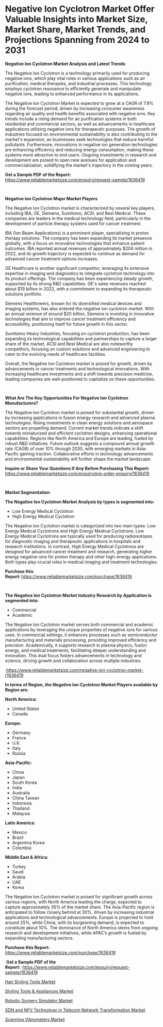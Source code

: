 <p><h1>Negative Ion Cyclotron Market Offer Valuable Insights into Market Size, Market Share, Market Trends, and Projections Spanning from 2024 to 2031</h1></p><p><strong>Negative Ion Cyclotron Market Analysis and Latest Trends</strong></p>
<p><p>The Negative Ion Cyclotron is a technology primarily used for producing negative ions, which play vital roles in various applications such as air purification, medical therapies, and industrial processes. This technology employs cyclotron resonance to efficiently generate and manipulate negative ions, leading to enhanced performance in its applications.</p><p>The Negative Ion Cyclotron Market is expected to grow at a CAGR of 7.9% during the forecast period, driven by increasing consumer awareness regarding air quality and health benefits associated with negative ions. Key trends include a rising demand for air purification systems in both residential and commercial sectors, as well as advancements in healthcare applications utilizing negative ions for therapeutic purposes. The growth of industries focused on environmental sustainability is also contributing to the market's expansion, as businesses seek technologies that reduce harmful pollutants. Furthermore, innovations in negative ion generation technologies are enhancing efficiency and reducing energy consumption, making these systems more attractive to end users. Ongoing investments in research and development are poised to open new avenues for application and commercialization, solidifying the market's trajectory in the coming years.</p></p>
<p><strong>Get a Sample PDF of the Report:&nbsp;</strong> <a href="https://www.reliablemarketsize.com/enquiry/request-sample/1636419">https://www.reliablemarketsize.com/enquiry/request-sample/1636419</a></p>
<p>&nbsp;</p>
<p><strong>Negative Ion Cyclotron Major Market Players</strong></p>
<p><p>The Negative Ion Cyclotron market is characterized by several key players, including IBA, GE, Siemens, Sumitomo, ACSI, and Best Medical. These companies are leaders in the medical technology field, particularly in the development of particle therapy systems used for cancer treatment.</p><p>IBA (Ion Beam Applications) is a prominent player, specializing in proton therapy solutions. The company has been expanding its market presence globally, with a focus on innovative technologies that enhance patient outcomes. IBA reported annual revenues of approximately $204 million in 2022, and its growth trajectory is expected to continue as demand for advanced cancer treatment options increases.</p><p>GE Healthcare is another significant competitor, leveraging its extensive expertise in imaging and diagnostics to integrate cyclotron technology into its product offerings. The company has been experiencing steady growth, supported by its strong R&D capabilities. GE's sales revenues reached about $19 billion in 2022, with a commitment to expanding its therapeutic solutions portfolio.</p><p>Siemens Healthineers, known for its diversified medical devices and imaging systems, has also entered the negative ion cyclotron market. With an annual revenue of around $20 billion, Siemens is investing in innovative technologies that aim to improve cancer treatment efficiency and accessibility, positioning itself for future growth in this sector.</p><p>Sumitomo Heavy Industries, focusing on cyclotron production, has been expanding its technological capabilities and partnerships to capture a larger share of the market. ACSI and Best Medical are also noteworthy competitors, focusing on custom solutions and advanced engineering to cater to the evolving needs of healthcare facilities.</p><p>Overall, the Negative Ion Cyclotron market is poised for growth, driven by advancements in cancer treatments and technological innovations. With increasing healthcare investments and a shift towards precision medicine, leading companies are well-positioned to capitalize on these opportunities.</p></p>
<p>&nbsp;</p>
<p><strong>What Are The Key Opportunities For Negative Ion Cyclotron Manufacturers?</strong></p>
<p><p>The Negative Ion Cyclotron market is poised for substantial growth, driven by increasing applications in fusion energy research and advanced plasma technologies. Rising investments in clean energy solutions and aerospace sectors are propelling demand. Current market trends indicate a shift towards miniaturized and efficient cyclotron designs, enhancing operational capabilities. Regions like North America and Europe are leading, fueled by robust R&D initiatives. Future outlook suggests a compound annual growth rate (CAGR) of over 10% through 2030, with emerging markets in Asia-Pacific gaining traction. Collaborative efforts in technology advancements and environmental sustainability will further shape the market landscape.</p></p>
<p><strong>Inquire or Share Your Questions If Any Before Purchasing This Report:</strong> <a href="https://www.reliablemarketsize.com/enquiry/pre-order-enquiry/1636419">https://www.reliablemarketsize.com/enquiry/pre-order-enquiry/1636419</a></p>
<p>&nbsp;</p>
<p><strong>Market Segmentation</strong></p>
<p><strong>The Negative Ion Cyclotron Market Analysis by types is segmented into:</strong></p>
<p><ul><li>Low Energy Medical Cyclotron</li><li>High Energy Medical Cyclotron</li></ul></p>
<p><p>The Negative Ion Cyclotron market is categorized into two main types: Low Energy Medical Cyclotrons and High Energy Medical Cyclotrons. Low Energy Medical Cyclotrons are typically used for producing radioisotopes for diagnostic imaging and therapeutic applications in hospitals and research institutions. In contrast, High Energy Medical Cyclotrons are designed for advanced cancer treatment and research, generating higher energy negative ions for proton therapy and other high-energy applications. Both types play crucial roles in medical imaging and treatment technologies.</p></p>
<p><strong>Purchase this Report:&nbsp;</strong><a href="https://www.reliablemarketsize.com/purchase/1636419">https://www.reliablemarketsize.com/purchase/1636419</a></p>
<p>&nbsp;</p>
<p><strong>The Negative Ion Cyclotron Market Industry Research by Application is segmented into:</strong></p>
<p><ul><li>Commercial</li><li>Academic</li></ul></p>
<p><p>The Negative Ion Cyclotron market serves both commercial and academic applications by leveraging the unique properties of negative ions for various uses. In commercial settings, it enhances processes such as semiconductor manufacturing and materials processing, providing improved efficiency and precision. Academically, it supports research in plasma physics, fusion energy, and medical treatments, facilitating deeper understanding and innovation. This dual focus fosters advancements in technology and science, driving growth and collaboration across multiple industries.</p></p>
<p><a href="https://www.reliablemarketsize.com/negative-ion-cyclotron-market-r1636419">&nbsp;https://www.reliablemarketsize.com/negative-ion-cyclotron-market-r1636419</a></p>
<p><strong>In terms of Region, the Negative Ion Cyclotron Market Players available by Region are:</strong></p>
<p>
    <p> <strong> North America: </strong>
        <ul>
            <li>United States</li>
            <li>Canada</li>
        </ul>
        </p> 
    <p> <strong> Europe: </strong>
        <ul>
            <li>Germany</li>
            <li>France</li>
            <li>U.K.</li>
            <li>Italy</li>
            <li>Russia</li>
        </ul>
        </p> 
    <p> <strong> Asia-Pacific: </strong>
        <ul>
            <li>China</li>
            <li>Japan</li>
            <li>South Korea</li>
            <li>India</li>
            <li>Australia</li>
            <li>China Taiwan</li>
            <li>Indonesia</li>
            <li>Thailand</li>
            <li>Malaysia</li>
        </ul>
        </p> 
    <p> <strong> Latin America: </strong>
        <ul>
            <li>Mexico</li>
            <li>Brazil</li>
            <li>Argentina Korea</li>
            <li>Colombia</li>
        </ul>
        </p> 
    <p> <strong> Middle East & Africa: </strong>
        <ul>
            <li>Turkey</li>
            <li>Saudi</li>
            <li>Arabia</li>
            <li>UAE</li>
            <li>Korea</li>
        </ul>
    </p>
    </p>
<p><p>The Negative Ion Cyclotron market is poised for significant growth across various regions, with North America leading the charge, expected to capture approximately 35% of the market share. The Asia-Pacific region is anticipated to follow closely behind at 30%, driven by increasing industrial applications and technological advancements. Europe is projected to hold around 25%, while China, with its burgeoning demand, is expected to constitute about 10%. The dominance of North America stems from ongoing research and development initiatives, while APAC’s growth is fueled by expanding manufacturing sectors.</p></p>
<p><strong>Purchase this Report: </strong><a href="https://www.reliablemarketsize.com/purchase/1636419">https://www.reliablemarketsize.com/purchase/1636419</a></p>
<p>&nbsp;<strong>Get a Sample PDF of the Report:&nbsp;&nbsp;</strong><a href="https://www.reliablemarketsize.com/enquiry/request-sample/1636419">https://www.reliablemarketsize.com/enquiry/request-sample/1636419</a></p>
<p><strong></strong></p>
<p><p><a href="https://issuu.com/reportprime-2/docs/hair-styling-tools-market-size-2030_b0a51a9078e258">Hair Styling Tools Market</a></p><p><a href="https://issuu.com/reportprime-2/docs/styling-tools-appliances-market-siz_df1318f2cdad67">Styling Tools & Appliances Market</a></p><p><a href="https://www.linkedin.com/pulse/global-robotic-surgery-simulator-market-share-growth-opportunities-xtame?trackingId=OBGTWSlNTwetVabYsR6KlA%3D%3D">Robotic Surgery Simulator Market</a></p><p><a href="https://medium.com/@joanacasper70/global-sdn-and-nfv-technology-in-telecom-network-transformation-market-exploring-market-share-571548f16782?postPublishedType=repub">SDN and NFV Technology in Telecom Network Transformation Market</a></p><p><a href="https://medium.com/@toryqamc/scanning-vibrometers-market-research-report-exploring-market-size-and-revenue-analysis-for-c27a110be3f4?postPublishedType=repub">Scanning Vibrometers Market</a></p></p>